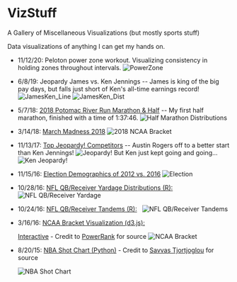 # VizStuff
A Gallery of Miscellaneous Visualizations (but mostly sports stuff)

Data visualizations of anything I can get my hands on.
 - 11/12/20: Peloton power zone workout.  Visualizing consistency in holding zones throughout intervals.
   ![PowerZone](personal/power_zone_max_ride.png)
 - 6/8/19: Jeopardy James vs. Ken Jennings  -- James is king of the big pay days, but falls just short of Ken's all-time earnings record!
   ![JamesKen_Line](pop-culture/2019-06-08-james-h/JamesVsKen_Line.PNG)
   ![JamesKen_Dist](pop-culture/2019-06-08-james-h/JamesVsKen_Dist.PNG)
 - 5/7/18: [2018 Potomac River Run Marathon & Half](http://safetyandhealthfoundation.org/20180506.html) -- My first half marathon, finished with a time of 1:37:46.
    ![Half Marathon Distributions](personal/HalfMarathonDistributions.PNG)
 - 3/14/18: [March Madness 2018](https://github.com/mtdickey/Kaggle-March-Madness/tree/master/2018/Mens)
    ![2018 NCAA Bracket](basketball/NCAARoundByRoundBraketViz2018.PNG)
 - 11/13/17: [Top Jeopardy! Competitors](https://thejeopardyfan.com/statistics/ultra-champs-10-game-winners)  -- Austin Rogers off to a better start than Ken Jennings!
   ![Jeopardy!](pop-culture/2017-11-13-austin-r/Jeopardy!.PNG)
   But Ken just kept going and going...
   ![Ken Jeopardy!](pop-culture/2017-11-13-austin-r/Jeopardy!.PNG)

 - 11/15/16: [Election Demographics of 2012 vs. 2016](https://mtdickey.shinyapps.io/2016_Election/)
   ![Election](politics/2012vs2016Election.PNG)

 - 10/28/16: [NFL QB/Receiver Yardage Distributions (R):](http://rpubs.com/mtdickey/QB-WR-Yardage)
   ![NFL QB/Receiver Yardage](football/qb-receiver-yds-dist/ReceiverDists.PNG)
   
 - 10/24/16: [NFL QB/Receiver Tandems (R):](https://www.reddit.com/r/dataisbeautiful/comments/597pa1/nfl_top_qbreceiver_tandems_oc/)
   ![NFL QB/Receiver Tandems](football/tandem-tds/QBTandems.PNG)
   
 - 3/16/16: [NCAA Bracket Visualization (d3.js):](https://datacolumn.wordpress.ncsu.edu/blog/2016/03/16/students-take-on-march-machine-learning-mania/)
 
   [Interactive](https://vida.io/documents/Ya5xhppozDH7Bt97W) - Credit to [PowerRank](http://thepowerrank.com/ncaa-tournament-predictions/) for source
   ![NCAA Bracket](basketball/march-madness.png)

- 8/20/15: [NBA Shot Chart (Python)](https://twitter.com/mtdickey/status/634557569047089152) - Credit to [Savvas Tjortjoglou](http://savvastjortjoglou.com/nba-shot-sharts.html) for source

  ![NBA Shot Chart](basketball/KevinLove.jpg_large)
